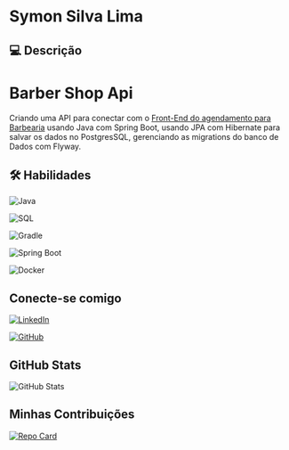 # Symon Silva Lima


## 💻 Descrição
# Barber Shop Api
Criando uma API para conectar com o [Front-End do agendamento para Barbearia](https://github.com/SymonSL7/barber-shop-ui) usando Java com Spring Boot, usando JPA com Hibernate para salvar os dados no PostgresSQL, gerenciando as migrations do banco de Dados com Flyway.

## 🛠️ Habilidades

![Java](https://img.shields.io/badge/Java-0077B5?style=for-the-badge&logo=java&logoColor=fff)

![SQL](https://img.shields.io/badge/SQL-0077B5?style=for-the-badge&logo=sql&logoColor=fff)

![Gradle](https://img.shields.io/badge/Gradle-0077B5?style=for-the-badge&logo=gradle&logoColor=fff)

![Spring Boot](https://img.shields.io/badge/SpringBoot-0077B5?style=for-the-badge&logo=springboot&logoColor=fff)

![Docker](https://img.shields.io/badge/Docker-0077B5?style=for-the-badge&logo=docker&logoColor=fff)


## Conecte-se comigo

[![LinkedIn](https://img.shields.io/badge/LinkedIn-0077B5?style=for-the-badge&logo=linkedin&logoColor=white)](https://www.linkedin.com/in/symonsilvalima/)

[![GitHub](https://img.shields.io/badge/GitHub-0077B5?style=for-the-badge&logo=github&logoColor=white)](https://github.com/SymonSL7)

## GitHub Stats

![GitHub Stats](https://github-readme-stats.vercel.app/api?username=SymonSL7&theme=transparent&bg_color=0077B5&border_color=30A3DC&show_icons=true&icon_color=000&title_color=000&text_color=FFF)


## Minhas Contribuições

[![Repo Card](https://github-readme-stats.vercel.app/api/pin/?username=SymonSL7&repo=dio-lab-open-source&bg_color=0077B5&border_color=30A3DC&show_icons=true&icon_color=000&title_color=000&text_color=FFF)](https://github.com/SymonSL7/dio-lab-open-source)
